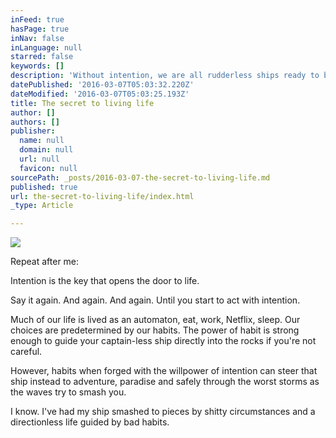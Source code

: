 ```yaml
---
inFeed: true
hasPage: true
inNav: false
inLanguage: null
starred: false
keywords: []
description: 'Without intention, we are all rudderless ships ready to be smashed on the rocks'
datePublished: '2016-03-07T05:03:32.220Z'
dateModified: '2016-03-07T05:03:25.193Z'
title: The secret to living life
author: []
authors: []
publisher:
  name: null
  domain: null
  url: null
  favicon: null
sourcePath: _posts/2016-03-07-the-secret-to-living-life.md
published: true
url: the-secret-to-living-life/index.html
_type: Article

---
```

![](https://the-grid-user-content.s3-us-west-2.amazonaws.com/4f26f00b-6738-4cd9-afea-6a0fbebe4929.jpg)

Repeat after me: 

Intention is the key that opens the door to life.

Say it again. And again. And again. Until you start to act with intention.

Much of our life is lived as an automaton, eat, work, Netflix, sleep. Our choices are predetermined by our habits. The power of habit is strong enough to guide your captain-less ship directly into the rocks if you're not careful.

However, habits when forged with the willpower of intention can steer that ship instead to adventure, paradise and safely through the worst storms as the waves try to smash you.

I know. I've had my ship smashed to pieces by shitty circumstances and a directionless life guided by bad habits.